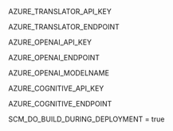 AZURE_TRANSLATOR_API_KEY

AZURE_TRANSLATOR_ENDPOINT

AZURE_OPENAI_API_KEY

AZURE_OPENAI_ENDPOINT

AZURE_OPENAI_MODELNAME

AZURE_COGNITIVE_API_KEY

AZURE_COGNITIVE_ENDPOINT

SCM_DO_BUILD_DURING_DEPLOYMENT = true



